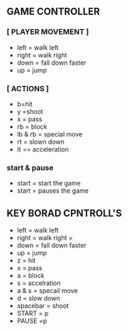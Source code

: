 ## GAME CONTROLLER

### [ PLAYER MOVEMENT ]

* left = walk left
* right = walk right
* down = fall down faster
* up = jump

### [ ACTIONS ]

* b=hit
* y =shoot
* x = pass
* rb = block
* lb & rb = special move
* rt = slown down
* lt == acceleration 

### start & pause

* start = start the game
* start = pauses the game
 
## KEY BORAD CPNTROLL'S

* left = walk left
* right = walk right = 
* down = fall down faster
* up = jump
* z = hit
* x = pass
* a = block
*  s = accelration
* a & s = specail move
* d = slow down
* spacebar = shoot
* START = p 
* PAUSE =p
